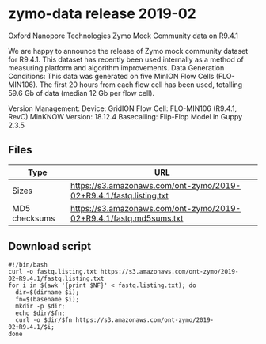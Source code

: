 # zymo-data release 2019-02
Oxford Nanopore Technologies Zymo Mock Community data on R9.4.1

We are happy to announce the release of Zymo mock community dataset for R9.4.1. This dataset has recently been used internally as a method of measuring platform and algorithm improvements.
Data Generation Conditions: 
This data was generated on five MinION Flow Cells (FLO-MIN106). 
The first 20 hours from each flow cell has been used, totalling 59.6 Gb of data (median 12 Gb per flow cell).

Version Management: 
Device: GridION 
Flow Cell: FLO-MIN106 (R9.4.1, RevC) 
MinKNOW Version: 18.12.4 Basecalling: 
Flip-Flop Model in Guppy 2.3.5


## Files ##
| Type | URL |
|----------------|--------------------------------------------------------------------|
| Sizes          | https://s3.amazonaws.com/ont-zymo/2019-02+R9.4.1/fastq.listing.txt |
| MD5 checksums  | https://s3.amazonaws.com/ont-zymo/2019-02+R9.4.1/fastq.md5sums.txt |

## Download script ##
```
#!/bin/bash
curl -o fastq.listing.txt https://s3.amazonaws.com/ont-zymo/2019-02+R9.4.1/fastq.listing.txt
for i in $(awk '{print $NF}' < fastq.listing.txt); do
  dir=$(dirname $i);
  fn=$(basename $i);
  mkdir -p $dir;
  echo $dir/$fn;
  curl -o $dir/$fn https://s3.amazonaws.com/ont-zymo/2019-02+R9.4.1/$i;
done
```
